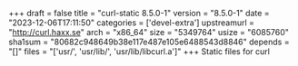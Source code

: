 +++
draft = false
title = "curl-static 8.5.0-1"
version = "8.5.0-1"
date = "2023-12-06T17:11:50"
categories = ['devel-extra']
upstreamurl = "http://curl.haxx.se"
arch = "x86_64"
size = "5349764"
usize = "6085760"
sha1sum = "80682c948649b38e117e487e105e6488543d8846"
depends = "[]"
files = "['usr/', 'usr/lib/', 'usr/lib/libcurl.a']"
+++
Static files for curl